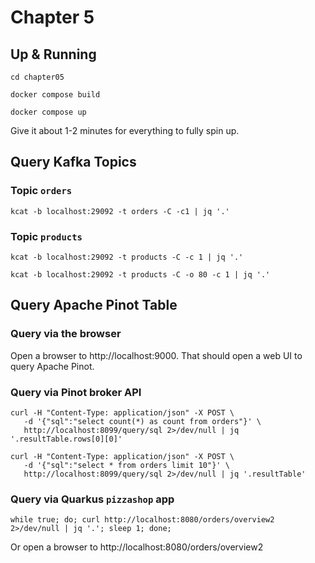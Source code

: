 # Chapter 5

## Up & Running

```shell
cd chapter05
```

```shell
docker compose build
```

```shell
docker compose up
```

Give it about 1-2 minutes for everything to fully spin up.


## Query Kafka Topics

### Topic `orders`

```shell
kcat -b localhost:29092 -t orders -C -c1 | jq '.'
```

### Topic `products`

```shell
kcat -b localhost:29092 -t products -C -c 1 | jq '.'
```

```shell
kcat -b localhost:29092 -t products -C -o 80 -c 1 | jq '.'
```


## Query Apache Pinot Table

### Query via the browser

Open a browser to http://localhost:9000. That should open a web UI to query Apache Pinot.

### Query via Pinot broker API

```shell
curl -H "Content-Type: application/json" -X POST \
   -d '{"sql":"select count(*) as count from orders"}' \
   http://localhost:8099/query/sql 2>/dev/null | jq '.resultTable.rows[0][0]'
```

```shell
curl -H "Content-Type: application/json" -X POST \
   -d '{"sql":"select * from orders limit 10"}' \
   http://localhost:8099/query/sql 2>/dev/null | jq '.resultTable'
```


### Query via Quarkus `pizzashop` app

```shell
while true; do; curl http://localhost:8080/orders/overview2 2>/dev/null | jq '.'; sleep 1; done;
```

Or open a browser to http://localhost:8080/orders/overview2
